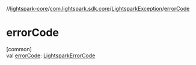 //[lightspark-core](../../../index.md)/[com.lightspark.sdk.core](../index.md)/[LightsparkException](index.md)/[errorCode](error-code.md)

# errorCode

[common]\
val [errorCode](error-code.md): [LightsparkErrorCode](../-lightspark-error-code/index.md)
